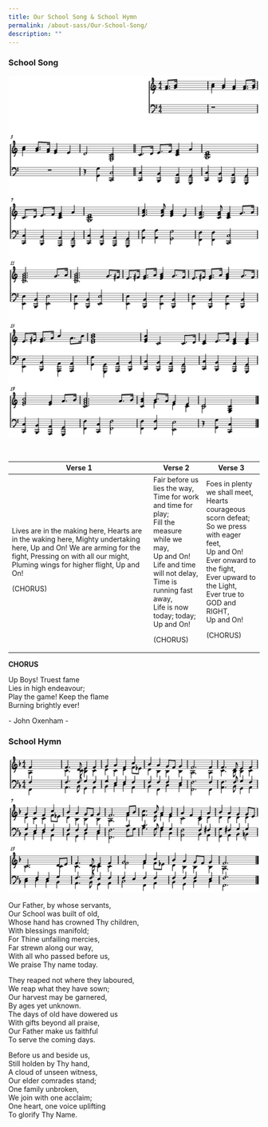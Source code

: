 ```yaml
---
title: Our School Song & School Hymn
permalink: /about-sass/Our-School-Song/
description: ""
---
```



### School Song

![](/images/song.jpg)

<br>

<table>
<thead>
  <tr>
    <th>Verse 1</th>
		<th>Verse 2</th>
		<th>Verse 3</th>
  </tr>
</thead>
<tbody>
  <tr>
    <td>Lives are in the making here,  
Hearts are in the waking here,  
Mighty undertaking here,  
Up and On!  
We are arming for the fight,  
Pressing on with all our might,  
Pluming wings for higher flight,  
Up and On!  
			
(CHORUS)</td>
		<td>Fair before us lies the way,  
Time for work and time for play;  
Fill the measure while we may,  
Up and On!  
Life and time will not delay,  
Time is running fast away,  
Life is now today; today;  
Up and On!  
  
(CHORUS)</td>
		<td>Foes in plenty we shall meet,  
Hearts courageous scorn defeat;  
So we press with eager feet,  
Up and On!  
Ever onward to the fight,  
Ever upward to the Light,  
Ever true to GOD and RIGHT,  
Up and On!  
  
(CHORUS)</td>
  </tr>
</tbody>
</table>

**CHORUS**

Up Boys! Truest fame  
Lies in high endeavour;  
Play the game! Keep the flame  
Burning brightly ever!  
  
\- John Oxenham -

### School Hymn
![](/images/hymn.jpg)

Our Father, by whose servants,  
Our School was built of old,  
Whose hand has crowned Thy children,  
With blessings manifold;  
For Thine unfailing mercies,  
Far strewn along our way,  
With all who passed before us,  
We praise Thy name today.  
  
They reaped not where they laboured,  
We reap what they have sown;  
Our harvest may be garnered,  
By ages yet unknown.  
The days of old have dowered us  
With gifts beyond all praise,  
Our Father make us faithful  
To serve the coming days.  
  
Before us and beside us,  
Still holden by Thy hand,  
A cloud of unseen witness,  
Our elder comrades stand;  
One family unbroken,  
We join with one acclaim;  
One heart, one voice uplifting  
To glorify Thy Name.